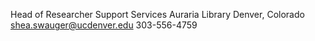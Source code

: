 Head of Researcher Support Services
Auraria Library
Denver, Colorado
shea.swauger@ucdenver.edu
303-556-4759

